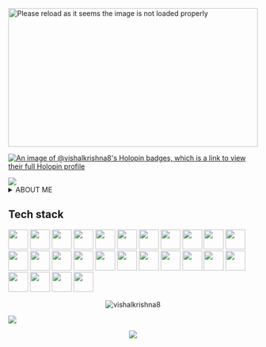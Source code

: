 <a href="https://github.com/vishalkrishna8" title="portfolio">
<!--   <img src="https://user-images.githubusercontent.com/55291327/138004410-00fc6fef-69ef-4a87-a6f0-e14d640a2f0a.png" alt="Hi there" width="100%"> -->
  
<img src="https://github-cool-covers.vercel.app/api/get-cover?username=vishalkrishna8&text=Hi+I'm+Vishal&fontFamily='Rubik+Maze'&pattern='p8'" alt="Please reload as it seems the image is not loaded properly" height="280px" width="100%">
</a>


[![An image of @vishalkrishna8's Holopin badges, which is a link to view their full Holopin profile](https://holopin.me/vishalkrishna8)](https://holopin.io/@vishalkrishna8)

<img src="https://user-images.githubusercontent.com/73097560/115834477-dbab4500-a447-11eb-908a-139a6edaec5c.gif">

<details>
  
  <summary>   ABOUT ME </summary>
  

<p> Hello, I'am Vishal Krishna an enthusiastic front-end developer speciallizing in creating captivating and user-friendly web experiences.

With 2+ years of experience in the field, have solid foundation in HTML, CSS, JavaScript, TypeScript and ReactJS, I transform imaginative designs into functional websites.

<!-- I thrive on continuous learning, staying updated with the latest technologies and trend. Collaboration is at the core of my process, working closely with desiners and stakeholders to create visually stunning and intutive websites. </p> -->

<p> I am always seeking out new challenges and opportunities to expand my skill set, and I am excited to bring my expertise and passion for software development to any organization. </p> 

<div>
        
        
 <!-- 👥 Let's Connect 👉 -->
[<img src="https://img.shields.io/badge/Portfolio-2CA5E0?style=for-the-badge&logo=portfolio&logoColor=White" height="40">](https://vishalkrishna.vercel.app/)
<a href="https://www.linkedin.com/in/vishalkrishna8/" target="_blank"><img src="https://img.shields.io/badge/-LinkedIn-%230077B5?style=for-the-badge&logo=linkedin&logoColor=white" height="40" target="_blank"></a> 
<a href = "mailto:vishalkrishna108@gmail.com"><img src="https://img.shields.io/badge/Gmail-D14836?style=for-the-badge&logo=gmail&logoColor=white" height="40" target="_blank"></a>
<a href="https://twitter.com/vishalone7"><img src="https://img.shields.io/badge/Twitter-1DA1F2?style=for-the-badge&logo=twitter&logoColor=white" height="40" /></a>
<!-- <a href="https://medium.com/@vishalkrishna8"  target="_blank"><img src="https://img.shields.io/badge/-Medium-000000?style=for-the-badge&logo=medium&logoColor=white" height="40" target="_blank"></a>
   <a href="https://stackoverflow.com/users/21353684/vishal-krishna" target="_blank"><img src="https://img.shields.io/badge/Stack_Overflow-FE7A16?style=for-the-badge&logo=stack-overflow&logoColor=white" height="40" target="_blank"></a> 
  <a href="https://hashnode.com/@vishalkrishna8/" target="_blank"><img src="https://img.shields.io/badge/Hashnode-%230077B5?style=for-the-badge&logo=hashnode&logoColor=white" height="40" target="_blank"></a> --> </details>
  

  


<!-- **<p align="left">  💻 Tech stack 🛠 </p>** -->
<h2> Tech stack </h2>
<div align="left"> 
<img src="https://img.shields.io/badge/HTML5-E34F26?style=for-the-badge&logo=html5&logoColor=white" height="40" > <img src="https://img.shields.io/badge/CSS3-1572B6?style=for-the-badge&logo=css3&logoColor=white"  height="40" > <img src="https://img.shields.io/badge/JavaScript-323330?style=for-the-badge&logo=javascript&logoColor=F7DF1E" height="40" > <img src="https://img.shields.io/badge/TypeScript-007ACC?style=for-the-badge&logo=typescript&logoColor=white"  height="40" > <!-- <img src="https://img.shields.io/badge/Python-FFD43B?style=for-the-badge&logo=python&logoColor=blue" height="40" > -->
<img src="https://img.shields.io/badge/React-20232A?style=for-the-badge&logo=react&logoColor=61DAFB"  height="40" > <img src="https://img.shields.io/badge/Redux-593D88?style=for-the-badge&logo=redux&logoColor=white" height="40" > <img src="https://img.shields.io/badge/next.js-000000?style=for-the-badge&logo=nextdotjs&logoColor=white" height="40" > <img src="https://img.shields.io/badge/Node.js-339933?style=for-the-badge&logo=nodedotjs&logoColor=white"  height="40" > <img src="https://img.shields.io/badge/Express.js-000000?style=for-the-badge&logo=express&logoColor=white" height="40" > <img src="https://img.shields.io/badge/MongoDB-4EA94B?style=for-the-badge&logo=mongodb&logoColor=white" height="40" > <img src="https://img.shields.io/badge/Sass-CC6699?style=for-the-badge&logo=sass&logoColor=white" height="40" > <img src="https://img.shields.io/badge/Bootstrap-563D7C?style=for-the-badge&logo=bootstrap&logoColor=white"  height="40" > <img src="https://img.shields.io/badge/Tailwind_CSS-38B2AC?style=for-the-badge&logo=tailwind-css&logoColor=white" height="40"> <img src="https://img.shields.io/badge/Material%20UI-007FFF?style=for-the-badge&logo=mui&logoColor=white" height="40" > <img src="https://img.shields.io/badge/Babel-F9DC3E?style=for-the-badge&logo=babel&logoColor=white" height="40" > <img src="https://img.shields.io/badge/Jest-C21325?style=for-the-badge&logo=jest&logoColor=white" height="40" > <img src="https://img.shields.io/badge/Mocha-8D6748?style=for-the-badge&logo=Mocha&logoColor=white" height="40" >  <img src="https://img.shields.io/badge/Webpack-8DD6F9?style=for-the-badge&logo=Webpack&logoColor=white" height="40" >
<img src="https://img.shields.io/badge/GIT-E44C30?style=for-the-badge&logo=git&logoColor=white" height="40" > <img src="https://img.shields.io/badge/Docker-2CA5E0?style=for-the-badge&logo=docker&logoColor=white" height="40" >  <img src="https://img.shields.io/badge/Jira-0052CC?style=for-the-badge&logo=Jira&logoColor=white" height="40" > <img src="https://img.shields.io/badge/Jenkins-D24939?style=for-the-badge&logo=Jenkins&logoColor=white" height="40" > <img src="  https://img.shields.io/badge/Jenkins-D24939?style=for-the-badge&logo=Jenkins&logoColor=white" height="40" > <!-- <img src="https://img.shields.io/badge/Figma-F24E1E?style=for-the-badge&logo=figma&logoColor=white" height="40" > --> <img src="https://img.shields.io/badge/fiverr-1DBF73?style=for-the-badge&logo=fiverr&logoColor=white" height="40" > <img src="https://img.shields.io/badge/UpWork-6FDA44?style=for-the-badge&logo=Upwork&logoColor=white" height="40" > <img src="https://img.shields.io/badge/VSCode-0078D4?style=for-the-badge&logo=visual%20studio%20code&logoColor=white" height="40" > </div> 

<!-- #### 📝 Blog posts:

1. [What’s the point of promises?](https://minal-vaity95.medium.com/whats-the-point-of-promises-a4184e169e01)
2. [GitHub new feature to add README on your Profile](https://minal-vaity95.medium.com/github-new-feature-to-add-readme-on-your-profile-567b0c532ebb)
3. [Git — The most used technology by developers](https://minal-vaity95.medium.com/git-the-most-used-technology-by-developers-b30d7497bf24)
4. [LeetCode Top Interview Questions — Easy Collection (Arrays)](https://minal-vaity95.medium.com/leetcode-top-interview-questions-easy-collection-arrays-9593b00e61c3)
5. [Cool JavaScript Tricks you might not know](https://minal-vaity95.medium.com/cool-javascript-tricks-you-might-not-know-7361c2992d7d)  -->


<div align="center">
  <p><img align="center" src="https://github-readme-streak-stats.herokuapp.com/?user=vishalkrishna8&theme=white" alt="vishalkrishna8" /></p>  
</div> 


<!-- [![Poro](https://i0.wp.com/graficus.com/wp-content/uploads/2021/06/Portfolio-header.jpg?fit=2120%2C639&ssl=1)](https://vishalkrishna.vercel.app/) -->

<img src="https://user-images.githubusercontent.com/73097560/115834477-dbab4500-a447-11eb-908a-139a6edaec5c.gif">

<p align="center"> <img src="https://readme-typing-svg.demolab.com/?lines=Thank+you+for+visiting+😊;Leave+a+⭐,+If+you+like+😊&font=Fira%20Code&center=true&width=600&height=60&weight=1100&size=35&duration=2000&pause=2000">  </p>
